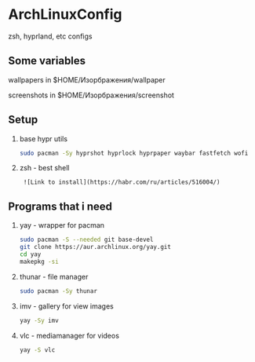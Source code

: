 # ArchLinuxConfig
zsh, hyprland, etc configs

## Some variables

wallpapers in $HOME/Изорбражения/wallpaper

screenshots in $HOME/Изорбражения/screenshot

## Setup

1. base hypr utils

    ~~~bash
    sudo pacman -Sy hyprshot hyprlock hyprpaper waybar fastfetch wofi
    ~~~

1. zsh - best shell

        ![Link to install](https://habr.com/ru/articles/516004/)

## Programs that i need

1. yay - wrapper for pacman

    ~~~bash
    sudo pacman -S --needed git base-devel
    git clone https://aur.archlinux.org/yay.git
    cd yay
    makepkg -si
    ~~~

1. thunar - file manager

    ~~~bash
    sudo pacman -Sy thunar
    ~~~

1. imv - gallery for view images

    ~~~bash
    yay -Sy imv
    ~~~

1. vlc - mediamanager for videos

    ~~~bash
    yay -S vlc
    ~~~
